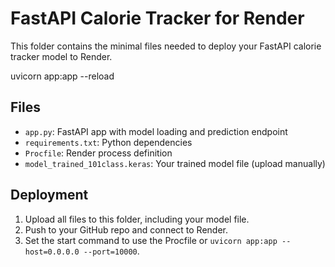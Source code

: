 # FastAPI Calorie Tracker for Render

This folder contains the minimal files needed to deploy your FastAPI calorie tracker model to Render.

uvicorn app:app --reload

## Files
- `app.py`: FastAPI app with model loading and prediction endpoint
- `requirements.txt`: Python dependencies
- `Procfile`: Render process definition
- `model_trained_101class.keras`: Your trained model file (upload manually)

## Deployment
1. Upload all files to this folder, including your model file.
2. Push to your GitHub repo and connect to Render.
3. Set the start command to use the Procfile or `uvicorn app:app --host=0.0.0.0 --port=10000`.
